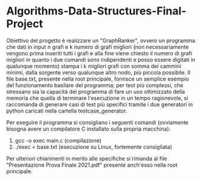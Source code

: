 # Algorithms-Data-Structures-Final-Project
Obiettivo del progetto è realizzare un "GraphRanker", ovvero un programma che dati in input n grafi e k numero di grafi migliori (non necessariamente vengono
prima inseriti tutti i grafi e alla fine viene chiesto il numero di grafi migliori in quanto i due comandi sono indipendenti e posso essere digitati in qualunque momento)
stampa i k migliori grafi con somma dei cammini minimi, dalla sorgente verso qualunque altro nodo, più piccola possibile.
Il file base.txt, presente nella root principale, fornisce un semplice esempio del funzionamento basilare del programma; per test più complessi, che stressano sia
la capacità del programma di fare un uso ottimizzato della memoria che quella di terminare l'esecuzione in un tempo ragionevole, si raccomanda di generare casi di test più
specifici tramite i due generatori in python caricati nella cartella testcase_generator.

Per eseguire il programma si consigliano i seguenti comandi (ovviamente bisogna avere un compilatore C installato sulla propria macchina):
1. gcc -o exec main.c (compilazione)
2. ./exec < base.txt (esecuzione su Linux, fortemente consigliata)

Per ulteriori chiarimenti in merito alle specifiche si rimanda al file "Presentazione Prova Finale 2021.pdf" presente anch'esso nella root principale.
